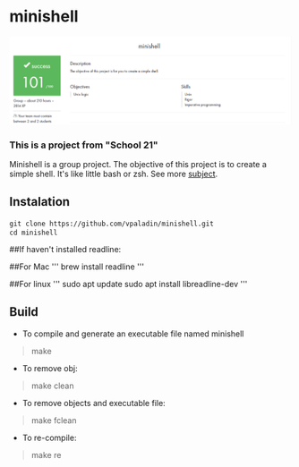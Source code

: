# minishell

![score](https://github.com/vpaladin/minishell/blob/main/success.png)

### This is a project from  "School 21"
Minishell is a group project. The objective of this project is to create a simple shell. It's like little bash or zsh. 
See more [subject](https://github.com/vpaladin/minishell/blob/main/en.subject.pdf).

## Instalation
```
git clone https://github.com/vpaladin/minishell.git
cd minishell
```

##If haven't installed readline:

##For Mac
'''
brew install readline
'''

##For linux
'''
sudo apt update
sudo apt install libreadline-dev
'''

## Build

- To compile and generate an executable file named minishell
> make
- To remove obj:
> make clean
- To remove objects and executable file:
> make fclean
- To re-compile:
> make re
